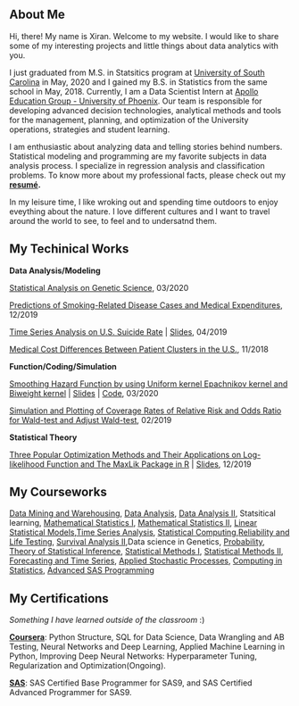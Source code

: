 

## About Me 

Hi, there! My name is Xiran. Welcome to my website. I would like to share some of my interesting projects and little things about data analytics with you. 

I just graduated from M.S. in Statsitics program at [University of South Carolina](https://sc.edu/) in May, 2020 and I gained my B.S. in Statistics from the same school in May, 2018. Currently, I am a Data Scientist Intern at [Apollo Education Group - University of Phoenix](https://www.linkedin.com/school/university-of-phoenix/). Our team is responsible for developing advanced decision technologies, analytical methods and tools for the management, planning, and optimization of the University operations, strategies and student learning.  

I am enthusiastic about analyzing data and telling stories behind numbers. Statistical modeling and programming are my favorite subjects in data analysis process. I specialize in regression analysis and classification problems. To know more about my professional facts, please check out my **[resumé](https://github.com/xiranwang7/My-Website/raw/master/XiranWang_Resume_.pdf).**
 
In my leisure time, I like wroking out and spending time outdoors to enjoy eveything about the nature. I love different cultures and I want to travel around the world to see, to feel and to undersatnd them. 




## My Techinical Works

**Data Analysis/Modeling** 

[Statistical Analysis on Genetic Science](https://xiranwang7.github.io/Genetic-Analysis/), 03/2020

[Predictions of Smoking-Related Disease Cases and Medical Expenditures](https://xiranwang7.github.io/Medical-Cost-and-Risk/), 12/2019

[Time Series Analysis on U.S. Suicide Rate](https://xiranwang7.github.io/Time-Series-Analysis/) 
| [Slides](https://github.com/xiranwang7/Time-Series-Analysis/raw/master/Time-Series-Analysis-U.S-Suicide-Rate.pdf), 04/2019

[Medical Cost Differences Between Patient Clusters in the U.S.](https://xiranwang7.github.io/Multivariate-Linear-Regression/), 11/2018

**Function/Coding/Simulation**

[Smoothing Hazard Function by using Uniform kernel Epachnikov kernel and Biweight kernel](https://xiranwang7.github.io/Hazard-Smooth-Functions/) 
| [Slides](https://github.com/xiranwang7/Hazard-Smooth-Functions/blob/master/Est%20Hazard%20Smooth%20Functions.pdf) 
| [Code](https://github.com/xiranwang7/Hazard-Smooth-Functions/blob/master/Est%20Hazard%20Smooth%20Functions-%20Xiran.R), 03/2020

[Simulation and Plotting of Coverage Rates of Relative Risk and Odds Ratio for Wald-test and Adjust Wald-test](https://xiranwang7.github.io/Statistical-Simulation/), 02/2019




**Statistical Theory**

[Three Popular Optimization Methods and Their Applications on Log-likelihood Function and The MaxLik Package in R](https://xiranwang7.github.io/Optimization-Methods/) 
| [Slides](https://github.com/xiranwang7/Optimization-Methods/blob/master/XW_Presentation.pdf), 12/2019



## My Courseworks

[Data Mining and Warehousing](http://mleg.cse.sc.edu/edu/csce822/index.php?n=Main.Calendar),
[Data Analysis](https://sc.edu/study/colleges_schools/artsandsciences/statistics/my_stat/courses/descriptions/grad_courses/stat704.php), [Data Analysis II](https://sc.edu/study/colleges_schools/artsandsciences/statistics/my_stat/courses/descriptions/grad_courses/stat705.php), Statsitical learning,
[Mathematical Statistics I](https://sc.edu/study/colleges_schools/artsandsciences/statistics/my_stat/courses/descriptions/grad_courses/stat712.php), [Mathematical Statistics II](https://sc.edu/study/colleges_schools/artsandsciences/statistics/my_stat/courses/descriptions/grad_courses/stat713.php), [Linear Statistical Models](https://sc.edu/study/colleges_schools/artsandsciences/statistics/my_stat/courses/descriptions/grad_courses/stat714.php),[Time Series Analysis](https://sc.edu/study/colleges_schools/artsandsciences/statistics/my_stat/courses/descriptions/grad_courses/stat720.php), [Statistical Computing](https://sc.edu/study/colleges_schools/artsandsciences/statistics/my_stat/courses/descriptions/grad_courses/stat740.php),[Reliability and Life Testing](https://sc.edu/study/colleges_schools/artsandsciences/statistics/my_stat/courses/descriptions/grad_courses/stat761.php), [Survival Analysis II](https://www.sc.edu/study/colleges_schools/public_health/study/areas_of_study/epidemiology_biostatistics/courses/index.php),Data science in Genetics, [Probability](https://sc.edu/study/colleges_schools/artsandsciences/statistics/my_stat/courses/descriptions/undergrad_courses/stat511.php), [Theory of Statistical Inference](https://sc.edu/study/colleges_schools/artsandsciences/statistics/my_stat/courses/descriptions/undergrad_courses/stat513.php), [Statistical Methods I](https://sc.edu/study/colleges_schools/artsandsciences/statistics/my_stat/courses/descriptions/undergrad_courses/stat515.php), [Statistical Methods II](https://sc.edu/study/colleges_schools/artsandsciences/statistics/my_stat/courses/descriptions/undergrad_courses/stat516.php), [Forecasting and Time Series](https://sc.edu/study/colleges_schools/artsandsciences/statistics/my_stat/courses/descriptions/undergrad_courses/stat520.php), [Applied Stochastic Processes](https://sc.edu/study/colleges_schools/artsandsciences/statistics/my_stat/courses/descriptions/undergrad_courses/stat521.php), [Computing in Statistics](https://sc.edu/study/colleges_schools/artsandsciences/statistics/my_stat/courses/descriptions/undergrad_courses/stat540.php), [Advanced SAS Programming](https://sc.edu/study/colleges_schools/artsandsciences/statistics/my_stat/courses/descriptions/undergrad_courses/stat541.php)


## My Certifications
_Something I have learned outside of the classroom_ :)

**[Coursera](https://www.coursera.org/)**: 
Python Structure, SQL for Data Science, Data Wrangling and AB Testing, Neural Networks and Deep Learning, Applied Machine Learning in Python, Improving Deep Neural Networks: Hyperparameter Tuning, Regularization and Optimization(Ongoing). 


**[SAS](https://www.sas.com/en_us/home.html)**:
SAS Certified Base Programmer for SAS9, and SAS Certified Advanced Programmer for SAS9.









